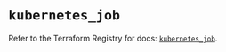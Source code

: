 # `kubernetes_job`

Refer to the Terraform Registry for docs: [`kubernetes_job`](https://registry.terraform.io/providers/hashicorp/kubernetes/2.35.0/docs/resources/job).
